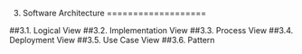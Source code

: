3. Software Architecture
===================

##3.1. Logical View
##3.2. Implementation View
##3.3. Process View
##3.4. Deployment View
##3.5. Use Case View
##3.6. Pattern



